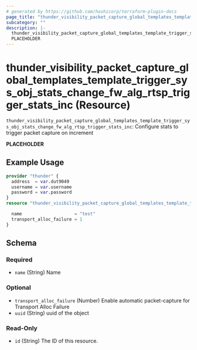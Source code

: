 ```yaml
---
# generated by https://github.com/hashicorp/terraform-plugin-docs
page_title: "thunder_visibility_packet_capture_global_templates_template_trigger_sys_obj_stats_change_fw_alg_rtsp_trigger_stats_inc Resource - terraform-provider-thunder"
subcategory: ""
description: |-
  thunder_visibility_packet_capture_global_templates_template_trigger_sys_obj_stats_change_fw_alg_rtsp_trigger_stats_inc: Configure stats to trigger packet capture on increment
  PLACEHOLDER
---
```


# thunder_visibility_packet_capture_global_templates_template_trigger_sys_obj_stats_change_fw_alg_rtsp_trigger_stats_inc (Resource)

`thunder_visibility_packet_capture_global_templates_template_trigger_sys_obj_stats_change_fw_alg_rtsp_trigger_stats_inc`: Configure stats to trigger packet capture on increment

__PLACEHOLDER__

## Example Usage

```terraform
provider "thunder" {
  address  = var.dut9049
  username = var.username
  password = var.password
}
resource "thunder_visibility_packet_capture_global_templates_template_trigger_sys_obj_stats_change_fw_alg_rtsp_trigger_stats_inc" "thunder_visibility_packet_capture_global_templates_template_trigger_sys_obj_stats_change_fw_alg_rtsp_trigger_stats_inc" {

  name                    = "test"
  transport_alloc_failure = 1
}
```

<!-- schema generated by tfplugindocs -->
## Schema

### Required

- `name` (String) Name

### Optional

- `transport_alloc_failure` (Number) Enable automatic packet-capture for Transport Alloc Failure
- `uuid` (String) uuid of the object

### Read-Only

- `id` (String) The ID of this resource.



